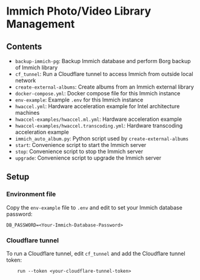 # Immich Photo/Video Library Management

## Contents

* `backup-immich-pg`: Backup Immich database and perform Borg backup of Immich library
* `cf_tunnel`: Run a Cloudflare tunnel to access Immich from outside local network
* `create-external-albums`: Create albums from an Immich external library
* `docker-compose.yml`: Docker compose file for this Immich instance
* `env-example`: Example `.env` for this Immich instance
* `hwaccel.yml`: Hardware acceleration example for Intel architecture machines
* `hwaccel-examples/hwaccel.ml.yml`: Hardware acceleration example
* `hwaccel-examples/hwaccel.transcoding.yml`: Hardware transcoding acceleration example
* `immich_auto_album.py`: Python script used by `create-external-albums`
* `start`: Convenience script to start the Immich server
* `stop`: Convenience script to stop the Immich server
* `upgrade`: Convenience script to upgrade the Immich server

## Setup

### Environment file

Copy the `env-example` file to `.env` and edit to set your Immich database password:

```
DB_PASSWORD=<Your-Immich-Database-Password>
```

### Cloudflare tunnel

To run a Cloudflare tunnel, edit `cf_tunnel` and add the Cloudflare tunnel token:

```
    run --token <your-cloudflare-tunnel-token>
```
